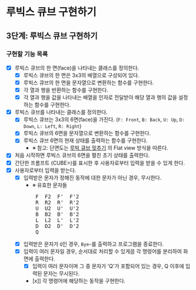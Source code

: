 # 루빅스 큐브 구현하기

## 3단계: 루빅스 큐브 구현하기

### 구현할 기능 목록
- [x] 루빅스 큐브의 한 면(face)을 나타내는 클래스를 정의한다.
  - [x] 루빅스 큐브의 한 면은 3x3의 배열으로 구성되어 있다.
  - [x] 루빅스 큐브의 한 면을 문자열으로 변환하는 함수를 구현한다.
  - [x] 각 열과 행을 반환하는 함수를 구현한다.
  - [x] 각 열과 행을 값을 나타내는 배열을 인자로 전달받아 해당 열과 행의 값을 설정하는 함수를 구현한다.
- [x] 루빅스 큐브를 나타내는 클래스를 정의한다.
  - [x] 루빅스 큐브는 3x3의 6면(face)을 가진다. (`F: Front`, `B: Back`, `U: Up`, `D: Down`, `L: Left`, `R: Right`)
  - [x] 루빅스 큐브의 6면을 문자열으로 변환하는 함수를 구현한다.
  - [x] 루빅스 큐브 6면의 현재 상태를 출력하는 함수를 구현한다.
    - ※ 참고: 단면도는 [루빅 큐브 맞추기](https://rubiks-cube-solver.com/ko/) 의 Flat view 방식을 따른다.
  
- [x] 처음 시작하면 루빅스 큐브의 6면을 펼친 초기 상태를 출력한다.
- [x] 간단한 프롬프트 (CUBE>)를 표시한 후 사용자로부터 입력을 받을 수 있게 한다.
- [x] 사용자로부터 입력을 받는다.
  - [x] 입력받은 문자가 정해진 동작에 대한 문자가 아닌 경우, 무시한다.
    - ※ 유효한 문자들
      <pre>
       F  F2  F'  F'2
       R  R2  R'  R'2
       U  U2  U'  U'2
       B  B2  B'  B'2
       L  L2  L'  L'2
       D  D2  D'  D'2
       Q
      </pre>
  - [x] 입력받은 문자가 `Q`인 경우, `Bye~`를 출력하고 프로그램을 종료한다.
  - [x] 입력이 여러 문자일 경우, 순서대로 처리할 수 있게끔 각 명령어를 분리하여 화면에 출력한다.
    - [x] 입력이 여러 문자이며 그 중 문자가 'Q'가 포함되어 있는 경우, Q 이후에 입력된 문자는 무시된다.
    - [x]] 각 명령어에 해당하는 동작을 구현한다.